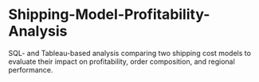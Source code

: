 # Shipping-Model-Profitability-Analysis
SQL- and Tableau-based analysis comparing two shipping cost models to evaluate their impact on profitability, order composition, and regional performance.
